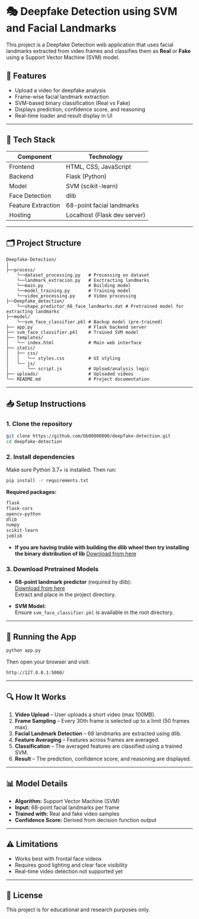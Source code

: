 
# 🎭 Deepfake Detection using SVM and Facial Landmarks

This project is a Deepfake Detection web application that uses facial landmarks extracted from video frames and classifies them as **Real** or **Fake** using a Support Vector Machine (SVM) model.

## 📌 Features

- Upload a video for deepfake analysis
- Frame-wise facial landmark extraction
- SVM-based binary classification (Real vs Fake)
- Displays prediction, confidence score, and reasoning
- Real-time loader and result display in UI

---

## 🧠 Tech Stack

| Component        | Technology                |
|------------------|---------------------------|
| Frontend         | HTML, CSS, JavaScript     |
| Backend          | Flask (Python)            |
| Model            | SVM (scikit-learn)        |
| Face Detection   | dlib                      |
| Feature Extraction | 68-point facial landmarks |
| Hosting          | Localhost (Flask dev server) |

---

## 🗂 Project Structure

```
Deepfake-Detection/
│
├──process/
    └──dataset_processing.py   # Processing on dataset
    └──landmark_extracion.py   # Exctracting landmarks
    └──main.py                 # Building model
    └──model_training.py       # Training model
    └──video_processing.py     # Video processing
├──Deepfake_detection/
    └──shape_predictor_68_face_landmarks.dat # Pretrained model for extracting landmarks
├──model/
    └──svm_face_classifier.pkl # Backup model (pre-trained)
├── app.py                     # Flask backend server
├── svm_face_classifier.pkl    # Trained SVM model
├── templates/
│   └── index.html             # Main web interface
├── static/
│   ├── css/
│   │   └── styles.css         # UI styling
│   └── js/
│       └── script.js          # Upload/analysis logic
├── uploads/                   # Uploaded videos
└── README.md                  # Project documentation
```

---

## 📥 Setup Instructions

### 1. Clone the repository

```bash
git clone https://github.com/Ob00000000/deepfake-detection.git
cd deepfake-detection
```

### 2. Install dependencies

Make sure Python 3.7+ is installed. Then run:

```bash
pip install -r requirements.txt
```

**Required packages:**

```txt
flask
flask-cors
opencv-python
dlib
numpy
scikit-learn
joblib
```
- **If you are having truble with building the dlib wheel then try installing the binary distribution of lib**
[Download from here](https://github.com/z-mahmud22/Dlib_Windows_Python3.x)

### 3. Download Pretrained Models

- **68-point landmark predictor** (required by dlib):  
  [Download from here](http://dlib.net/files/shape_predictor_68_face_landmarks.dat.bz2)  
  Extract and place in the project directory.

- **SVM Model:**  
  Ensure `svm_face_classifier.pkl` is available in the root directory.

---

## 🚀 Running the App

```bash
python app.py
```

Then open your browser and visit:

```
http://127.0.0.1:5000/
```

---

## 🔍 How It Works

1. **Video Upload** – User uploads a short video (max 100MB).
2. **Frame Sampling** – Every 30th frame is selected up to a limit (50 frames max).
3. **Facial Landmark Detection** – 68 landmarks are extracted using dlib.
4. **Feature Averaging** – Features across frames are averaged.
5. **Classification** – The averaged features are classified using a trained SVM.
6. **Result** – The prediction, confidence score, and reasoning are displayed.

---

## 📊 Model Details

- **Algorithm:** Support Vector Machine (SVM)
- **Input:** 68-point facial landmarks per frame
- **Trained with:** Real and fake video samples
- **Confidence Score:** Derived from decision function output

---

## ⚠️ Limitations

- Works best with frontal face videos
- Requires good lighting and clear face visibility
- Real-time video detection not supported yet

---

## 📃 License

This project is for educational and research purposes only.
